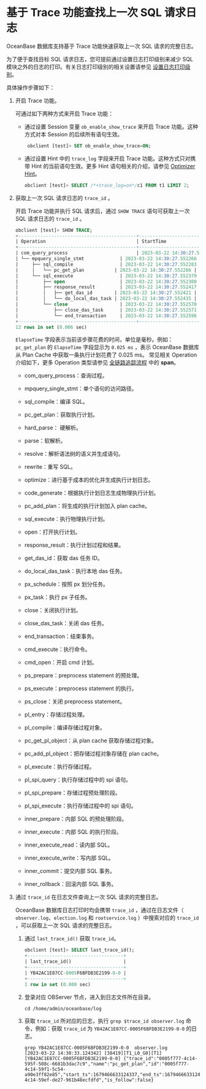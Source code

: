 # 基于 Trace 功能查找上一次 SQL 请求日志

OceanBase 数据库支持基于 Trace 功能快速获取上一次 SQL 请求的完整日志。

为了便于查找目标 SQL 请求日志，您可提前通过设置日志打印级别来减少 SQL 模块之外的日志的打印。有关日志打印级别的相关设置请参见 [设置日志打印级别](../200.log-level.md)。

具体操作步骤如下：

1. 开启 Trace 功能。

   可通过如下两种方式来开启 Trace 功能：

   * 通过设置 Session 变量 `ob_enable_show_trace` 来开启 Trace 功能。这种方式对本 Session 的后续所有语句生效。

     ```sql
      obclient [test]> SET ob_enable_show_trace=ON;
     ```

   * 通过设置 Hint 中的 `trace_log` 字段来开启 Trace 功能。这种方式只对携带 Hint 的当前语句生效。更多 Hint 语句相关的介绍，请参见 [Optimizer Hint](../../../700.reference/1000.performance-tuning-guide/500.sql-optimization/400.sql-optimization/700.manage-execution-plans/100.optimizer-hint.md)。

     ```sql
     obclient [test]> SELECT /*+trace_log=on*/c1 FROM t1 LIMIT 2;
     ```

2. 获取上一次 SQL 请求日志的 `trace_id` 。

   开启 Trace 功能并执行 SQL 请求后，通过 `SHOW TRACE` 语句可获取上一次 SQL 请求日志的 `trace_id` 。

   ```sql
   obclient [test]> SHOW TRACE;
   +-------------------------------------------+----------------------------+------------+
   | Operation                                 | StartTime                  | ElapseTime |
   +-------------------------------------------+----------------------------+------------+
   | com_query_process                         | 2023-03-22 14:30:27.552259 | 0.405 ms   |
   | └── mpquery_single_stmt             | 2023-03-22 14:30:27.552266 | 0.386 ms   |
   |     ├── sql_compile                 | 2023-03-22 14:30:27.552283 | 0.083 ms   |
   |     │   └── pc_get_plan           | 2023-03-22 14:30:27.552286 | 0.025 ms   |
   |     └── sql_execute                 | 2023-03-22 14:30:27.552379 | 0.242 ms   |
   |         ├── open                    | 2023-03-22 14:30:27.552380 | 0.024 ms   |
   |         ├── response_result         | 2023-03-22 14:30:27.552417 | 0.140 ms   |
   |         │   ├── get_das_id        | 2023-03-22 14:30:27.552421 | 0.000 ms   |
   |         │   └── do_local_das_task | 2023-03-22 14:30:27.552435 | 0.049 ms   |
   |         └── close                   | 2023-03-22 14:30:27.552570 | 0.039 ms   |
   |             ├── close_das_task      | 2023-03-22 14:30:27.552571 | 0.012 ms   |
   |             └── end_transaction     | 2023-03-22 14:30:27.552596 | 0.003 ms   |
   +-------------------------------------------+----------------------------+------------+
   12 rows in set (0.006 sec)
   ```

   `ElapseTime` 字段表示当前该步骤花费的时间，单位是毫秒。例如： `pc_get_plan` 的 `ElapseTime` 字段显示为 `0.025 ms` ，表示 OceanBase 数据库从 Plan Cache 中获取一条执行计划花费了 0.025 ms。
   常见相关 Operation 介绍如下，更多 Operation 类型请参见 [全链路追踪流程](../../900.daily-inspection/900.full-link-detection/200.full-link-tracking-process.md) 中的 **span**。

   * com_query_process：查询过程。

   * mpquery_single_stmt：单个语句的访问路径。

   * sql_compile：编译 SQL。

   * pc_get_plan：获取执行计划。

   * hard_parse： 硬解析。

   * parse：软解析。

   * resolve：解析语法树的语义并生成语句。

   * rewrite：重写 SQL。

   * optimize：进行基于成本的优化并生成执行计划日志。

   * code_generate：根据执行计划日志生成物理执行计划。

   * pc_add_plan：将生成的执行计划加入 plan cache。

   * sql_execute：执行物理执行计划。

   * open：打开执行计划。

   * response_result：执行计划过程和结果。

   * get_das_id：获取 das 任务 ID。

   * do_local_das_task：执行本地 das 任务。

   * px_schedule：按照 px 划分任务。

   * px_task：执行 px 子任务。

   * close：关闭执行计划。

   * close_das_task：关闭 das 任务。

   * end_transaction：结束事务。

   * cmd_execute：执行命令。

   * cmd_open：开启 cmd 计划。

   * ps_prepare：preprocess statement 的预处理。

   * ps_execute：preprocess statement 的执行。

   * ps_close：关闭 preprocess statement。

   * pl_entry：存储过程处理。

   * pl_compile：编译存储过程对象。

   * pc_get_pl_object：从 plan cache 获取存储过程对象。

   * pc_add_pl_object：把存储过程对象存储在 plan cache。

   * pl_execute：执行存储过程。

   * pl_spi_query：执行存储过程中的 spi 语句。

   * pl_spi_prepare：存储过程预处理阶段。

   * pl_spi_execute：执行存储过程中的 spi 语句。

   * inner_prepare：内部 SQL 的预处理阶段。

   * inner_execute：内部 SQL 的执行阶段。

   * inner_execute_read：读内部 SQL。

   * inner_execute_write：写内部 SQL。

   * inner_commit：提交内部 SQL 事务。

   * inner_rollback：回滚内部 SQL 事务。

3. 通过 `trace_id` 在日志文件查询上一次 SQL 请求的完整日志。

   OceanBase 数据库日志打印时均会携带 `trace_id` ，通过在日志文件（ `observer.log`、`election.log` 和 `rootservice.log` ）中搜索对应的 `trace_id` ，可以获取上一次 SQL 请求的完整日志。

   1. 通过 `last_trace_id()` 获取 `trace_id`。

      ```sql
      obclient [test]> SELECT last_trace_id();
      +-----------------------------------+
      | last_trace_id()                   |
      +-----------------------------------+
      | YB42AC1E87CC-0005F6BFDB3E2199-0-0 |
      +-----------------------------------+
      1 row in set (0.000 sec)
      ```

   2. 登录对应 OBServer 节点，进入到日志文件所在目录。

      ```shell
      cd /home/admin/oceanbase/log
      ```

   3. 获取 `trace_id` 所对应的日志，执行 `grep $trace_id observer.log` 命令，例如：获取 `trace_id` 为 `YB42AC1E87CC-0005F6BFDB3E2199-0-0` 的日志。

      ```shell
      grep YB42AC1E87CC-0005F6BFDB3E2199-0-0  observer.log
      [2023-03-22 14:30:33.124342] [38419][T1_L0_G0][T1][YB42AC1E87CC-0005F6BFDB3E2199-0-0] {"trace_id":"0005f777-4c14-595f-508c-6681b3dac7c9","name":"pc_get_plan","id":"0005f777-4c14-59f1-5c54-a90e3ff82e85","start_ts":1679466633124337,"end_ts":1679466633124340,"parent_id":"0005f777-4c14-59ef-de27-961b48ecfdfd","is_follow":false}
      ```
